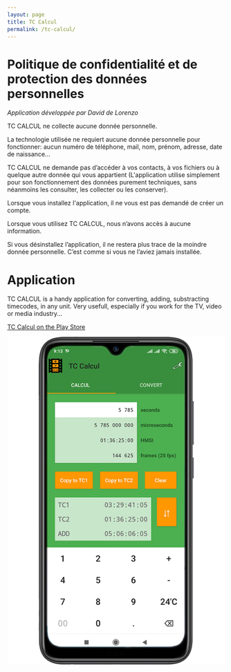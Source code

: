 ```yaml
---
layout: page
title: TC Calcul
permalink: /tc-calcul/
---
```


# Politique de confidentialité et de protection des données personnelles

*Application développée par David de Lorenzo*



TC CALCUL ne collecte aucune donnée personnelle.

La technologie utilisée ne requiert aucune donnée personnelle pour fonctionner: aucun numéro de téléphone, mail, nom, prénom, adresse, date de naissance…

TC CALCUL ne demande pas d’accéder à vos contacts, à vos fichiers ou à quelque autre donnée qui vous appartient (L'application utilise simplement pour son fonctionnement des données purement techniques, sans néanmoins les consulter, les collecter ou les conserver).

Lorsque vous installez l'application, il ne vous est pas demandé de créer un compte.

Lorsque vous utilisez TC CALCUL, nous n’avons accès à aucune information.

Si vous désinstallez l’application, il ne restera plus trace de la moindre donnée personnelle. C’est comme si vous ne l’aviez jamais installée.


# Application

TC CALCUL is a handy application for converting, adding, substracting timecodes, in any unit. Very usefull, especially if you work for the TV, video or media industry...

[TC Calcul on the Play Store](https://play.google.com/store/apps/details?id=com.sphinkie.sgtcalcul)

![](images/tc_calcul.png)
